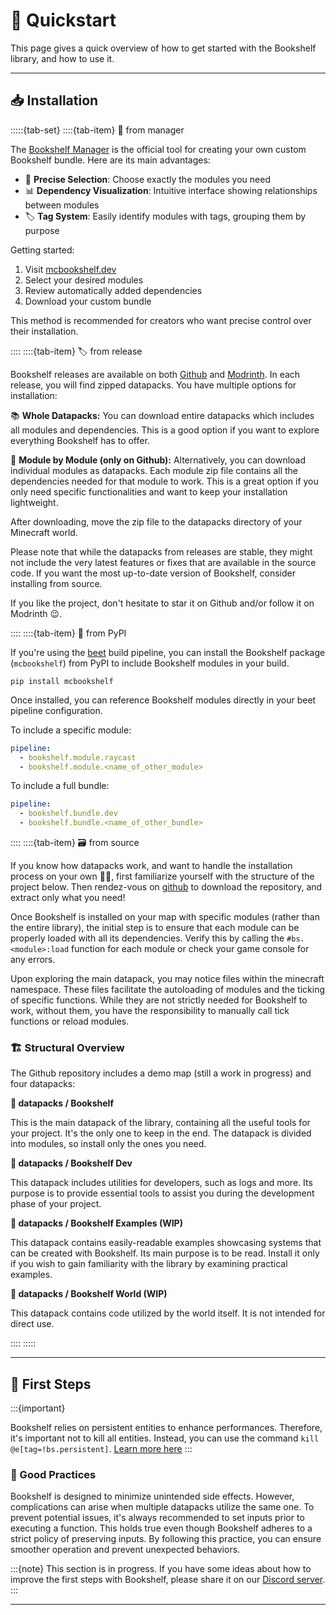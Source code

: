 # 🚀&nbsp;Quickstart

This page gives a quick overview of how to get started with the Bookshelf library, and how to use it.

---

## 📥 Installation

:::::{tab-set}
::::{tab-item} 🔌 from manager

The [Bookshelf Manager](https://mcbookshelf.dev) is the official tool for creating your own custom Bookshelf bundle. Here are its main advantages:

- 🎯 **Precise Selection**: Choose exactly the modules you need
- 📊 **Dependency Visualization**: Intuitive interface showing relationships between modules
- 🏷️ **Tag System**: Easily identify modules with tags, grouping them by purpose

Getting started:
1. Visit [mcbookshelf.dev](https://mcbookshelf.dev)
2. Select your desired modules
3. Review automatically added dependencies
4. Download your custom bundle

This method is recommended for creators who want precise control over their installation.

::::
::::{tab-item} 🏷️ from release

Bookshelf releases are available on both [Github](https://github.com/mcbookshelf/bookshelf/releases) and [Modrinth](https://modrinth.com/datapack/bookshelf-library). In each release, you will find zipped datapacks. You have multiple options for installation:

📚 **Whole Datapacks:** You can download entire datapacks which includes all modules and dependencies. This is a good option if you want to explore everything Bookshelf has to offer.

🧩 **Module by Module (only on Github):** Alternatively, you can download individual modules as datapacks. Each module zip file contains all the dependencies needed for that module to work. This is a great option if you only need specific functionalities and want to keep your installation lightweight.

After downloading, move the zip file to the datapacks directory of your Minecraft world.

Please note that while the datapacks from releases are stable, they might not include the very latest features or fixes that are available in the source code. If you want the most up-to-date version of Bookshelf, consider installing from source.

If you like the project, don't hesitate to star it on Github and/or follow it on Modrinth 😉.

::::
::::{tab-item} 🐍 from PyPI

If you're using the [beet](https://github.com/mcbeet/beet) build pipeline, you can install the Bookshelf package (`mcbookshelf`) from PyPI to include Bookshelf modules in your build.

```shell
pip install mcbookshelf
```

Once installed, you can reference Bookshelf modules directly in your beet pipeline configuration.

To include a specific module:
```yaml
pipeline:
  - bookshelf.module.raycast
  - bookshelf.module.<name_of_other_module>
```

To include a full bundle:
```yaml
pipeline:
  - bookshelf.bundle.dev
  - bookshelf.bundle.<name_of_other_bundle>
```


::::
::::{tab-item} 🗃️ from source

If you know how datapacks work, and want to handle the installation process on your own 💪😎, first familiarize yourself with the structure of the project below. Then rendez-vous on [github](https://github.com/mcbookshelf/bookshelf) to download the repository, and extract only what you need!

Once Bookshelf is installed on your map with specific modules (rather than the entire library), the initial step is to ensure that each module can be properly loaded with all its dependencies. Verify this by calling the `#bs.<module>:load` function for each module or check your game console for any errors.

Upon exploring the main datapack, you may notice files within the minecraft namespace. These files facilitate the autoloading of modules and the ticking of specific functions. While they are not strictly needed for Bookshelf to work, without them, you have the responsibility to manually call tick functions or reload modules.


### 🏗️ Structural Overview

The Github repository includes a demo map (still a work in progress) and four datapacks:

**📁 datapacks / Bookshelf**

This is the main datapack of the library, containing all the useful tools for your project. It's the only one to keep in the end. The datapack is divided into modules, so install only the ones you need.

**📁 datapacks / Bookshelf Dev**

This datapack includes utilities for developers, such as logs and more. Its purpose is to provide essential tools to assist you during the development phase of your project.

**📁 datapacks / Bookshelf Examples (WIP)**

This datapack contains easily-readable examples showcasing systems that can be created with Bookshelf. Its main purpose is to be read. Install it only if you wish to gain familiarity with the library by examining practical examples.

**📁 datapacks / Bookshelf World (WIP)**

This datapack contains code utilized by the world itself. It is not intended for direct use.

::::
:::::

---

## 👶 First Steps

:::{important}

Bookshelf relies on persistent entities to enhance performances. Therefore, it's important not to kill all entities. Instead, you can use the command `kill @e[tag=!bs.persistent]`. [Learn more here](contribute/shared-resources.md#entities)
:::

### 📖 Good Practices

Bookshelf is designed to minimize unintended side effects. However, complications can arise when multiple datapacks utilize the same one. To prevent potential issues, it's always recommended to set inputs prior to executing a function. This holds true even though Bookshelf adheres to a strict policy of preserving inputs. By following this practice, you can ensure smoother operation and prevent unexpected behaviors.

:::{note}
This section is in progress. If you have some ideas about how to improve the first steps with Bookshelf, please share it on our [Discord server](https://discord.gg/MkXytNjmBt).
:::

---


<!--

Now that Bookshelf is installed on your map (or once you are on the sandbox map), let's start to make some basic stuff to understand how it work!

First, let's test if Bookshelf is correctly installed. To do so, enter the following command in your chat:

```
/function bs:hello
```

If the Gunivers-Lib is well installed, you should see "Hello World!" in the chat. If it's not the case, verify that the cheat are enabled in your world (or command-blocks are enabled in the `server.properties` file if you are on a server).

Great! Now, let's play with funny things. Place a command-block in repreat mode and powered.

<div align="center">

![](https://gunivers.net/wp-content/uploads/2022/06/Command-block-repeat-1.png)

</div>

In this command block, you can enter the command of one of the following example system:

- **LGdir** : this system allow you to shoot lasers. To shoot, take a `carrot_on_a_stick` and right-click on it!
    ```
    function bs.example:lgdir
    ```
- **Drop to place** : this system allow you to place minecraft blocks by dropping the items instead of right clicking on it. Useless so essential!
    ```
    function bs.example:drop_to_place
    ```
- **Walk Trail** : this system create a trail where the players are walking. This trail is made of items corresponding to the block they are walking on.
    ```
    function bs.example:walk_trail
    ```


:::{note}
This section is in progress. If you have some ideas about how to improves the first steps with the Glibs, please share it on our [Discord server](https://discord.gg/MkXytNjmBt).
:::

---
-->

```{include} _templates/comments.md
```
